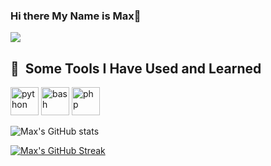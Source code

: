 ### Hi there My Name is Max👋
![](https://komarev.com/ghpvc/?username=max-paul&color=blueviolet)
     
<h2> 🚀 &nbsp;Some Tools I Have Used and Learned</h2>
<p align="left">
<img src="https://cdn.jsdelivr.net/gh/devicons/devicon/icons/python/python-original-wordmark.svg" alt="python" width="45" height="45"/>
<img src="https://cdn.jsdelivr.net/gh/devicons/devicon/icons/bash/bash-original.svg" alt="bash" width="45" height="45"/>
<img src="https://cdn.jsdelivr.net/gh/devicons/devicon/icons/php/php-original.svg" alt="php" width="45" height="45"/>
</p>     
           
![Max's GitHub stats](https://github-readme-stats.vercel.app/api?username=max-paul&count_private=true&count_public=true&hide=contribs,prs,issues&show_icons=true&theme=dark)


[![Max's GitHub Streak](http://github-readme-streak-stats.herokuapp.com?user=max-paul&theme=dark&background=000000)](https://git.io/streak-stats)


